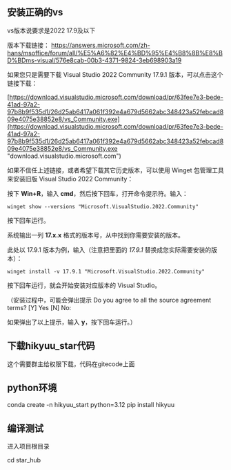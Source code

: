 ## 安装正确的vs

vs版本说要求是2022 17.9及以下

版本下载链接：
https://answers.microsoft.com/zh-hans/msoffice/forum/all/%E5%A6%82%E4%BD%95%E4%B8%8B%E8%BD%BDms-visual/576e8cab-00b3-4371-9824-3eb698903a19

如果您只是需要下载 Visual Studio 2022 Community 17.9.1 版本，可以点击这个链接下载：

[https://download.visualstudio.microsoft.com/download/pr/63fee7e3-bede-41ad-97a2-97b8b9f535d1/26d25ab6417a061f392e4a679d5662abc348423a52febcad809e4075e38852e8/vs_Community.exe](https://download.visualstudio.microsoft.com/download/pr/63fee7e3-bede-41ad-97a2-97b8b9f535d1/26d25ab6417a061f392e4a679d5662abc348423a52febcad809e4075e38852e8/vs_Community.exe "download.visualstudio.microsoft.com")

如果不信任上述链接，或者希望下载其它历史版本，可以使用 Winget 包管理工具来安装旧版 Visual Studio 2022 Community：  
  
按下 **Win+R**，输入 **cmd**，然后按下回车，打开命令提示符。输入：

```
winget show --versions "Microsoft.VisualStudio.2022.Community"
```

按下回车运行。  
  
系统输出一列 **17.x.x** 格式的版本号，从中找到你需要安装的版本。

此处以 17.9.1 版本为例，输入（注意把里面的 _17.9.1_ 替换成您实际需要安装的版本）：

```
winget install -v 17.9.1 "Microsoft.VisualStudio.2022.Community"
```

按下回车运行，就会开始安装对应版本的 Visual Studio。

（安装过程中，可能会弹出提示 Do you agree to all the source agreement terms? [Y] Yes [N] No:

如果弹出了以上提示，输入 **y**，按下回车运行。）

## 下载hikyuu_star代码
这个需要群主给权限下载，代码在gitecode上面

## python环境
conda create -n hikyuu_start python=3.12
pip install hikyuu

## 编译测试
进入项目根目录

cd star_hub
